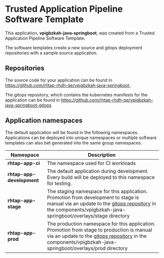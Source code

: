 # Trusted Application Pipeline Software Template

This application, **vpigbzkah-java-springboot**, was created from a Trusted Application Pipeline Software Template.

The software templates create a new source and gitops deployment repositories with a sample source application. 

## Repositories

The source code for your application can be found in [https://github.com/rhtap-rhdh-qe/vpigbzkah-java-springboot ](https://github.com/rhtap-rhdh-qe/vpigbzkah-java-springboot ).
 
The gitops repository, which contains the kubernetes manifests for the application can be found in 
[https://github.com/rhtap-rhdh-qe/vpigbzkah-java-springboot-gitops ](https://github.com/rhtap-rhdh-qe/vpigbzkah-java-springboot-gitops ) 

## Application namespaces 

The default application will be found in the following namespaces. Applications can be deployed into unique namespaces or multiple software templates can also bet generated into the same group namespaces.  

|  Namespace   |  Description   |  
| -------- | -------- |
| **rhtap-app-ci** | The namespace used for CI workloads |
| **rhtap-app-development** | The default application during development. Every build will be deployed to this namespace for testing. |
| **rhtap-app-stage** | The staging namespace for this application. Promotion from development to stage is manual via an update to the [gitops repository](https://github.com/rhtap-rhdh-qe/vpigbzkah-java-springboot-gitops ) in the components/vpigbzkah-java-springboot/overlays/stage directory |
| **rhtap-app-prod** | The production namespace for this application. Promotion from stage to production is manual via an update to the [gitops repository](https://github.com/rhtap-rhdh-qe/vpigbzkah-java-springboot-gitops ) in the components/vpigbzkah-java-springboot/overlays/prod directory |